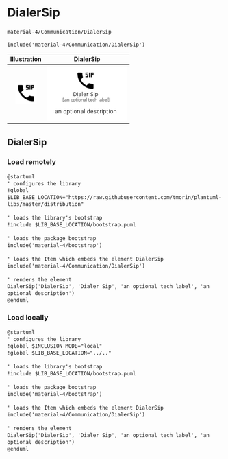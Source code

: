 # DialerSip


```text
material-4/Communication/DialerSip
```

```text
include('material-4/Communication/DialerSip')
```



| Illustration | DialerSip |
| :---: | :---: |
| ![illustration for Illustration](../../material-4/Communication/DialerSip.png) | ![illustration for DialerSip](../../material-4/Communication/DialerSip.Local.png) |




## DialerSip

### Load remotely
```plantuml
@startuml
' configures the library
!global $LIB_BASE_LOCATION="https://raw.githubusercontent.com/tmorin/plantuml-libs/master/distribution"

' loads the library's bootstrap
!include $LIB_BASE_LOCATION/bootstrap.puml

' loads the package bootstrap
include('material-4/bootstrap')

' loads the Item which embeds the element DialerSip
include('material-4/Communication/DialerSip')

' renders the element
DialerSip('DialerSip', 'Dialer Sip', 'an optional tech label', 'an optional description')
@enduml
```

### Load locally
```plantuml
@startuml
' configures the library
!global $INCLUSION_MODE="local"
!global $LIB_BASE_LOCATION="../.."

' loads the library's bootstrap
!include $LIB_BASE_LOCATION/bootstrap.puml

' loads the package bootstrap
include('material-4/bootstrap')

' loads the Item which embeds the element DialerSip
include('material-4/Communication/DialerSip')

' renders the element
DialerSip('DialerSip', 'Dialer Sip', 'an optional tech label', 'an optional description')
@enduml
```

